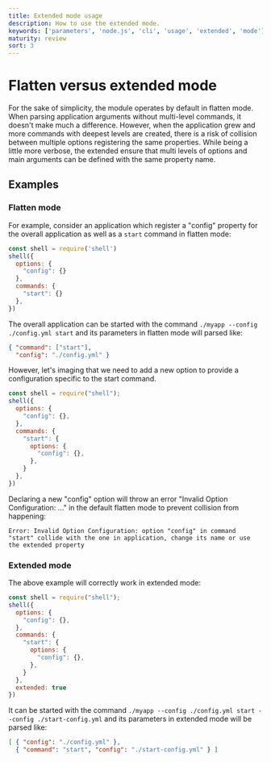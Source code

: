 ```yaml
---
title: Extended mode usage
description: How to use the extended mode.
keywords: ['parameters', 'node.js', 'cli', 'usage', 'extended', 'mode']
maturity: review
sort: 3
---
```


# Flatten versus extended mode

For the sake of simplicity, the module operates by default in flatten mode. When parsing application arguments without multi-level commands, it doesn't make much a difference. However, when the application grew and more commands with deepest levels are created, there is a risk of collision between multiple options registering the same properties. While being a little more verbose, the extended ensure that multi levels of options and main arguments can be defined with the same property name.

## Examples

### Flatten mode

For example, consider an application which register a "config" property for the overall application as well as a `start` command in flatten mode:

```js
const shell = require('shell')
shell({
  options: {
    "config": {}
  },
  commands: {
    "start": {}
  },
})
```

The overall application can be started with the command `./myapp --config ./config.yml start` and its parameters in flatten mode will parsed like:

```json
{ "command": ["start"],
  "config": "./config.yml" }
```

However, let's imaging that we need to add a new option to provide a configuration specific to the start command. 

```js
const shell = require("shell");
shell({
  options: {
    "config": {},
  },
  commands: {
    "start": {
      options: {
        "config": {},
      },
    }
  },
})
```

Declaring a new "config" option will throw an error "Invalid Option Configuration: ..." in the default flatten mode to prevent collision from happening:

```
Error: Invalid Option Configuration: option "config" in command "start" collide with the one in application, change its name or use the extended property
```

### Extended mode

The above example will correctly work in extended mode:

```js
const shell = require("shell");
shell({
  options: {
    "config": {},
  },
  commands: {
    "start": {
      options: {
        "config": {},
      },
    }
  },
  extended: true
})
```

It can be started with the command `./myapp --config ./config.yml start --config ./start-config.yml` and its parameters in extended mode will be parsed like:

```json
[ { "config": "./config.yml" },
  { "command": "start", "config": "./start-config.yml" } ]
```
